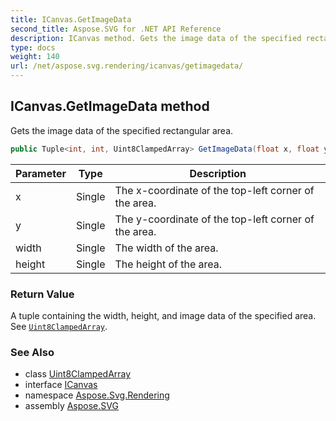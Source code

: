 ```yaml
---
title: ICanvas.GetImageData
second_title: Aspose.SVG for .NET API Reference
description: ICanvas method. Gets the image data of the specified rectangular area
type: docs
weight: 140
url: /net/aspose.svg.rendering/icanvas/getimagedata/
---
```

## ICanvas.GetImageData method

Gets the image data of the specified rectangular area.

```csharp
public Tuple<int, int, Uint8ClampedArray> GetImageData(float x, float y, float width, float height)
```

| Parameter | Type | Description |
| --- | --- | --- |
| x | Single | The x-coordinate of the top-left corner of the area. |
| y | Single | The y-coordinate of the top-left corner of the area. |
| width | Single | The width of the area. |
| height | Single | The height of the area. |

### Return Value

A tuple containing the width, height, and image data of the specified area. See [`Uint8ClampedArray`](../../../aspose.svg/uint8clampedarray/).

### See Also

* class [Uint8ClampedArray](../../../aspose.svg/uint8clampedarray/)
* interface [ICanvas](../)
* namespace [Aspose.Svg.Rendering](../../../aspose.svg.rendering/)
* assembly [Aspose.SVG](../../../)
